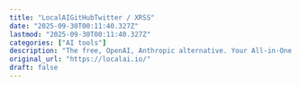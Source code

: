 ```yaml
---
title: "LocalAIGitHubTwitter / XRSS"
date: "2025-09-30T00:11:40.327Z"
lastmod: "2025-09-30T00:11:40.327Z"
categories: ["AI tools"]
description: "The free, OpenAI, Anthropic alternative. Your All-in-One Complete AI Stack - Run powerful language models, autonomous agents, and document intelligence locally on your hardware"
original_url: "https://localai.io/"
draft: false
---
```

